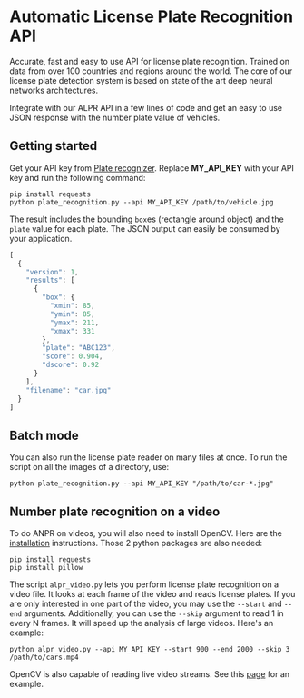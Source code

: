 # Automatic License Plate Recognition API

Accurate, fast and easy to use API for license plate recognition. Trained on data from over 100 countries and regions around the world. The core of our license plate detection system is based on state of the art deep neural networks architectures.

Integrate with our ALPR API in a few lines of code and get an easy to use JSON response with the number plate value of vehicles.


## Getting started

Get your API key from [Plate recognizer](https://platerecognizer.com/). Replace **MY_API_KEY** with your API key and run the following command:

```
pip install requests
python plate_recognition.py --api MY_API_KEY /path/to/vehicle.jpg
```

The result includes the bounding `box`es (rectangle around object) and the `plate` value for each plate. The JSON output can easily be consumed by your application.

```javascript
[
  {
    "version": 1,
    "results": [
      {
        "box": {
          "xmin": 85,
          "ymin": 85,
          "ymax": 211,
          "xmax": 331
        },
        "plate": "ABC123",
        "score": 0.904,
        "dscore": 0.92
      }
    ],
    "filename": "car.jpg"
  }
]
```


## Batch mode

You can also run the license plate reader on many files at once. To run the script on all the images of a directory, use:

`python plate_recognition.py --api MY_API_KEY "/path/to/car-*.jpg"`


## Number plate recognition on a video

To do ANPR on videos, you will also need to install OpenCV. Here are the [installation](https://opencv-python-tutroals.readthedocs.io/en/latest/py_tutorials/py_setup/py_setup_in_windows/py_setup_in_windows.html) instructions. Those 2 python packages are also needed:

```
pip install requests
pip install pillow
```

The script `alpr_video.py` lets you perform license plate recognition on a video file. It looks at each frame of the video and reads license plates. If you are only interested in one part of the video, you may use the `--start` and `--end` arguments. Additionally, you can use the `--skip` argument to read 1 in every N frames. It will speed up the analysis of large videos. Here's an example:

`python alpr_video.py --api MY_API_KEY --start 900 --end 2000 --skip 3 /path/to/cars.mp4`

OpenCV is also capable of reading live video streams. See this [page](https://docs.opencv.org/3.0-beta/doc/py_tutorials/py_gui/py_video_display/py_video_display.html) for an example.
